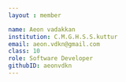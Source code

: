 ```yaml
--- 
layout : member 

name: Aeon vadakkan
institution: C.M.G.H.S.S.kuttur
email: aeon.vdkn@gmail.com
class: 10
role: Software Developer 
githubID: aeonvdkn
--- 
```


